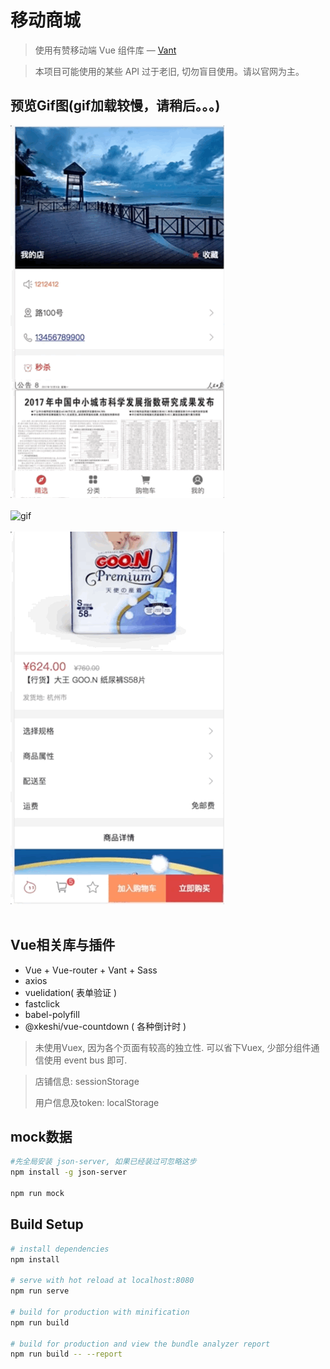 # 移动商城

> 使用有赞移动端 Vue 组件库 — [Vant](https://www.youzanyun.com/zanui/vant#/zh-CN/component/intro)

> 本项目可能使用的某些 API 过于老旧, 切勿盲目使用。请以官网为主。

## 预览Gif图(gif加载较慢，请稍后。。。)

![gif](https://github.com/qianzhaoy/qianzhaoy.github.io/blob/master/per-view/1.gif) </br></br>
![gif](https://github.com/qianzhaoy/qianzhaoy.github.io/blob/master/per-view/2.gif) </br></br>
![gif](https://github.com/qianzhaoy/qianzhaoy.github.io/blob/master/per-view/3.gif) </br></br>

## Vue相关库与插件

- Vue + Vue-router + Vant + Sass
- axios
- vuelidation( 表单验证 )
- fastclick
- babel-polyfill
- @xkeshi/vue-countdown ( 各种倒计时 )

> 未使用Vuex, 因为各个页面有较高的独立性. 可以省下Vuex, 少部分组件通信使用 event bus 即可.


> 店铺信息: sessionStorage
>
> 用户信息及token:  localStorage

## mock数据


``` bash
#先全局安装 json-server, 如果已经装过可忽略这步
npm install -g json-server

npm run mock
```

## Build Setup

``` bash
# install dependencies
npm install

# serve with hot reload at localhost:8080
npm run serve

# build for production with minification
npm run build

# build for production and view the bundle analyzer report
npm run build -- --report
```
